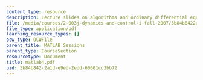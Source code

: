 ```yaml
---
content_type: resource
description: Lecture slides on algorithms and ordinary differential equations (ODE).
file: /media/courses/2-003j-dynamics-and-control-i-fall-2007/3b84b8422a1de9ed2edd60601cc3bb72_matlab4.pdf
file_type: application/pdf
learning_resource_types: []
ocw_type: OCWFile
parent_title: MATLAB Sessions
parent_type: CourseSection
resourcetype: Document
title: matlab4.pdf
uid: 3b84b842-2a1d-e9ed-2edd-60601cc3bb72
---
```

